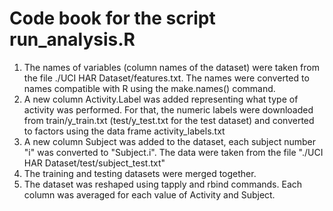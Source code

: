 Code book for the script run_analysis.R
========================================================

1. The names of variables (column names of the dataset) were taken from the file ./UCI HAR Dataset/features.txt. The names were converted to names compatible with R using the make.names() command.
2. A new column Activity.Label was added representing what type of activity was performed. For that, the numeric labels were downloaded from train/y_train.txt (test/y_test.txt for the test dataset) and converted to factors using the data frame activity_labels.txt
3. A new column Subject was added to the dataset, each subject number "i" was converted to "Subject.i". The data were taken from the file "./UCI HAR Dataset/test/subject_test.txt"  
3. The training and testing datasets were merged together.
4. The dataset was reshaped using tapply and rbind commands. Each column was averaged for each value of Activity and Subject.

